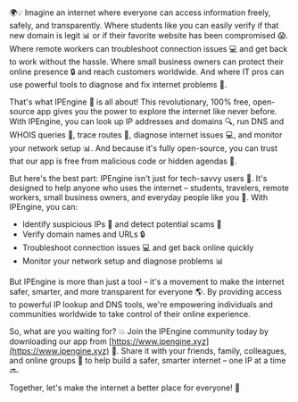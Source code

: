 🌍💡 Imagine an internet where everyone can access information freely, safely, and transparently. Where students like you can easily verify if that new domain is legit 📊 or if their favorite website has been compromised 😱. Where remote workers can troubleshoot connection issues 💻 and get back to work without the hassle. Where small business owners can protect their online presence 🔒 and reach customers worldwide. And where IT pros can use powerful tools to diagnose and fix internet problems 💪.

That's what IPEngine 🚀 is all about! This revolutionary, 100% free, open-source app gives you the power to explore the internet like never before. With IPEngine, you can look up IP addresses and domains 🔍, run DNS and WHOIS queries 🔮, trace routes 📍, diagnose internet issues 💻, and monitor your network setup 📊. And because it's fully open-source, you can trust that our app is free from malicious code or hidden agendas 👀.

But here's the best part: IPEngine isn't just for tech-savvy users 🔧. It's designed to help anyone who uses the internet – students, travelers, remote workers, small business owners, and everyday people like you 🌟. With IPEngine, you can:

* Identify suspicious IPs 👀 and detect potential scams 💸
* Verify domain names and URLs 🔒
* Troubleshoot connection issues 💻 and get back online quickly
* Monitor your network setup and diagnose problems 📊

But IPEngine is more than just a tool – it's a movement to make the internet safer, smarter, and more transparent for everyone 🌎. By providing access to powerful IP lookup and DNS tools, we're empowering individuals and communities worldwide to take control of their online experience.

So, what are you waiting for? 💥 Join the IPEngine community today by downloading our app from [https://www.ipengine.xyz](https://www.ipengine.xyz) 📲. Share it with your friends, family, colleagues, and online groups 🤝 to help build a safer, smarter internet – one IP at a time 🔜.

Together, let's make the internet a better place for everyone! 🌟